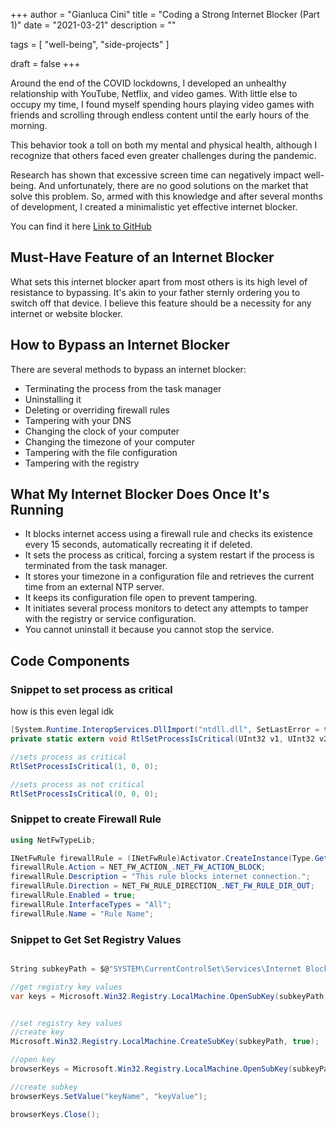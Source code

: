 +++
author = "Gianluca Cini"
title = "Coding a Strong Internet Blocker (Part 1)"
date = "2021-03-21"
description = ""

tags = [
    "well-being", "side-projects"
]

draft = false
+++

Around the end of the COVID lockdowns, I developed an unhealthy relationship with YouTube, Netflix, and video games. With little else to occupy my time, I found myself spending hours playing video games with friends and scrolling through endless content until the early hours of the morning.

This behavior took a toll on both my mental and physical health, although I recognize that others faced even greater challenges during the pandemic.

Research has shown that excessive screen time can negatively impact well-being. And unfortunately, there are no good solutions on the market that solve this problem. So, armed with this knowledge and after several months of development, I created a minimalistic yet effective internet blocker.

You can find it here
[Link to GitHub](https://github.com/gianlucacini/Unplug)

## Must-Have Feature of an Internet Blocker

What sets this internet blocker apart from most others is its high level of resistance to bypassing. It's akin to your father sternly ordering you to switch off that device. I believe this feature should be a necessity for any internet or website blocker.

## How to Bypass an Internet Blocker

There are several methods to bypass an internet blocker:

 - Terminating the process from the task manager
 - Uninstalling it
 - Deleting or overriding firewall rules
 - Tampering with your DNS
 - Changing the clock of your computer
 - Changing the timezone of your computer
 - Tampering with the file configuration
 - Tampering with the registry

## What My Internet Blocker Does Once It's Running

 - It blocks internet access using a firewall rule and checks its existence every 15 seconds, automatically recreating it if deleted.
 - It sets the process as critical, forcing a system restart if the process is terminated from the task manager.
 - It stores your timezone in a configuration file and retrieves the current time from an external NTP server.
 - It keeps its configuration file open to prevent tampering.
 - It initiates several process monitors to detect any attempts to tamper with the registry or service configuration.
 - You cannot uninstall it because you cannot stop the service.

## Code Components

### Snippet to set process as critical
how is this even legal idk

 ```csharp
[System.Runtime.InteropServices.DllImport("ntdll.dll", SetLastError = true)]
private static extern void RtlSetProcessIsCritical(UInt32 v1, UInt32 v2, UInt32 v3);

//sets process as critical
RtlSetProcessIsCritical(1, 0, 0);

//sets process as not critical
RtlSetProcessIsCritical(0, 0, 0);
```

### Snippet to create Firewall Rule
 ```csharp
 using NetFwTypeLib;

INetFwRule firewallRule = (INetFwRule)Activator.CreateInstance(Type.GetTypeFromProgID("HNetCfg.FWRule"));
firewallRule.Action = NET_FW_ACTION_.NET_FW_ACTION_BLOCK;
firewallRule.Description = "This rule blocks internet connection.";
firewallRule.Direction = NET_FW_RULE_DIRECTION_.NET_FW_RULE_DIR_OUT;
firewallRule.Enabled = true;
firewallRule.InterfaceTypes = "All";
firewallRule.Name = "Rule Name";
 ```

### Snippet to Get Set Registry Values 

 ```csharp

String subkeyPath = $@"SYSTEM\CurrentControlSet\Services\Internet Blocker Service\";

//get registry key values
var keys = Microsoft.Win32.Registry.LocalMachine.OpenSubKey(subkeyPath, true);


//set registry key values
//create key
Microsoft.Win32.Registry.LocalMachine.CreateSubKey(subkeyPath, true);

//open key
browserKeys = Microsoft.Win32.Registry.LocalMachine.OpenSubKey(subkeyPath, true);

//create subkey
browserKeys.SetValue("keyName", "keyValue");

browserKeys.Close();

 ```


